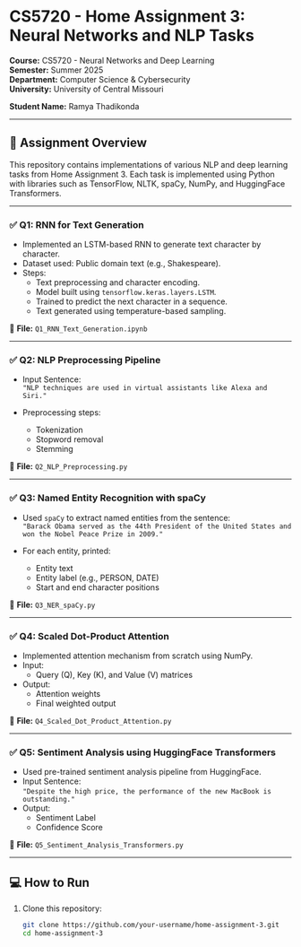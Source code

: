 # CS5720 - Home Assignment 3: Neural Networks and NLP Tasks

**Course:** CS5720 - Neural Networks and Deep Learning  
**Semester:** Summer 2025  
**Department:** Computer Science & Cybersecurity  
**University:** University of Central Missouri  

**Student Name:** Ramya Thadikonda

---

## 📘 Assignment Overview

This repository contains implementations of various NLP and deep learning tasks from Home Assignment 3. Each task is implemented using Python with libraries such as TensorFlow, NLTK, spaCy, NumPy, and HuggingFace Transformers.

---

### ✅ Q1: RNN for Text Generation

- Implemented an LSTM-based RNN to generate text character by character.
- Dataset used: Public domain text (e.g., Shakespeare).
- Steps:
  - Text preprocessing and character encoding.
  - Model built using `tensorflow.keras.layers.LSTM`.
  - Trained to predict the next character in a sequence.
  - Text generated using temperature-based sampling.

📄 **File:** `Q1_RNN_Text_Generation.ipynb`

---

### ✅ Q2: NLP Preprocessing Pipeline

- Input Sentence:  
  `"NLP techniques are used in virtual assistants like Alexa and Siri."`

- Preprocessing steps:
  - Tokenization
  - Stopword removal
  - Stemming

📄 **File:** `Q2_NLP_Preprocessing.py`

---

### ✅ Q3: Named Entity Recognition with spaCy

- Used `spaCy` to extract named entities from the sentence:  
  `"Barack Obama served as the 44th President of the United States and won the Nobel Peace Prize in 2009."`

- For each entity, printed:
  - Entity text
  - Entity label (e.g., PERSON, DATE)
  - Start and end character positions

📄 **File:** `Q3_NER_spaCy.py`

---

### ✅ Q4: Scaled Dot-Product Attention

- Implemented attention mechanism from scratch using NumPy.
- Input:
  - Query (Q), Key (K), and Value (V) matrices
- Output:
  - Attention weights
  - Final weighted output

📄 **File:** `Q4_Scaled_Dot_Product_Attention.py`

---

### ✅ Q5: Sentiment Analysis using HuggingFace Transformers

- Used pre-trained sentiment analysis pipeline from HuggingFace.
- Input Sentence:  
  `"Despite the high price, the performance of the new MacBook is outstanding."`
- Output:
  - Sentiment Label
  - Confidence Score

📄 **File:** `Q5_Sentiment_Analysis_Transformers.py`

---

## 💻 How to Run

1. Clone this repository:
   ```bash
   git clone https://github.com/your-username/home-assignment-3.git
   cd home-assignment-3
